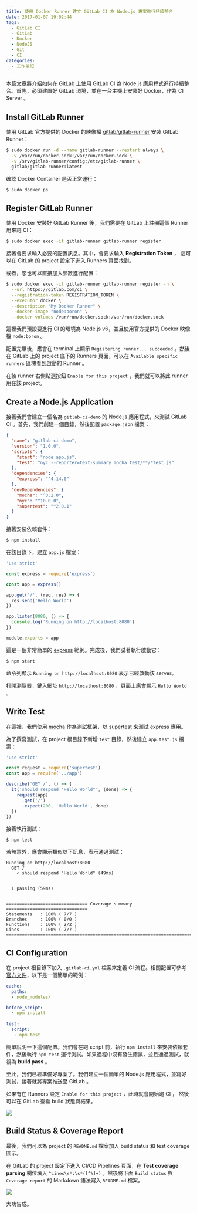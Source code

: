 ```yaml
---
title: 使用 Docker Runner 建立 GitLab CI 為 Node.js 專案進行持續整合
date: 2017-01-07 19:02:44
tags:
  - GitLab CI
  - GitLab
  - Docker
  - NodeJS
  - Git
  - CI
categories:
  - 工作筆記
---
```


本篇文章將介紹如何在 GitLab 上使用 GitLab CI 為 Node.js 應用程式進行持續整合。首先，必須建置好 GitLab 環境，並在一台主機上安裝好 Docker，作為 CI Server 。

<!-- more -->

## Install GitLab Runner

使用 GitLab 官方提供的 Docker 的映像檔 [gitlab/gitlab-runner](https://hub.docker.com/r/gitlab/gitlab-runner/) 安裝 GitLab Runner：

```bash
$ sudo docker run -d --name gitlab-runner --restart always \
  -v /var/run/docker.sock:/var/run/docker.sock \
  -v /srv/gitlab-runner/config:/etc/gitlab-runner \
  gitlab/gitlab-runner:latest
```

確認 Docker Container 是否正常運行：

```bash
$ sudo docker ps
```

## Register GitLab Runner

使用 Docker 安裝好 GitLab Runner 後，我們需要在 GitLab 上註冊這個 Runner 用來跑 CI：

```bash
$ sudo docker exec -it gitlab-runner gitlab-runner register
```

接著會要求輸入必要的配置訊息。其中，會要求輸入 **Registration Token** ， 這可以在 GitLab 的 project 設定下進入 Runners 頁面找到。 

或者，您也可以直接加入參數進行配置：

```bash
$ sudo docker exec -it gitlab-runner gitlab-runner register -n \
  --url https://gitlab.com/ci \
  --registration-token REGISTRATION_TOKEN \
  --executor docker \
  --description "My Docker Runner" \
  --docker-image "node:boron" \
  --docker-volumes /var/run/docker.sock:/var/run/docker.sock
```

這裡我們預設要進行 CI 的環境為 Node.js v6，並且使用官方提供的 Docker 映像檔 `node:boron` 。

配置完畢後，應會在 terminal 上顯示 `Registering runner... succeeded` 。然後在 GitLab 上的 project 底下的 Runners 頁面，可以在 `Available specific runners` 區塊看到啟動的 Runner 。

在該 runner 右側點選按鈕 `Enable for this project` ，我們就可以將此 runner 用在該 project。

## Create a Node.js Application

接著我們會建立一個名為 `gitlab-ci-demo` 的 Node.js 應用程式，來測試 GitLab CI 。首先，我們創建一個目錄，然後配置 `package.json` 檔案：

```json
{
  "name": "gitlab-ci-demo",
  "version": "1.0.0",
  "scripts": {
    "start": "node app.js",
    "test": "nyc --reporter=text-summary mocha test/**/*test.js"
  },
  "dependencies": {
    "express": "^4.14.0"
  },
  "devDependencies": {
    "mocha": "^3.2.0",
    "nyc": "^10.0.0",
    "supertest": "^2.0.1"
  }
}
```

接著安裝依賴套件：

```bash
$ npm install
```

在該目錄下，建立 `app.js` 檔案：

```js
'use strict'

const express = require('express')

const app = express()

app.get('/', (req, res) => {
  res.send('Hello World')
})

app.listen(8080, () => {
  console.log('Running on http://localhost:8080')  
})

module.exports = app
```

這是一個非常簡單的 [express](https://expressjs.com) 範例。完成後，我們試著執行啟動它：

```bash
$ npm start
```

命令列顯示 `Running on http://localhost:8080` 表示已經啟動該 server。

打開瀏覽器，鍵入網址 `http://localhost:8080` ，頁面上應會顯示 `Hello World` 。

## Write Test

在這裡，我們使用 [mocha](https://mochajs.org/) 作為測試框架，以 [supertest](https://github.com/visionmedia/supertest) 來測試 express 應用。

為了撰寫測試，在 project 根目錄下新增 `test` 目錄，然後建立 `app.test.js` 檔案：

```js
'use strict'

const request = require('supertest')
const app = require('../app')

describe('GET /', () => {
  it('should respond "Hello World"', (done) => {
    request(app)
      .get('/')
      .expect(200, 'Hello World', done)
  })
})

```

接著執行測試：

```bash
$ npm test
```

若無意外，應會顯示類似以下訊息，表示通過測試：

```
Running on http://localhost:8080
  GET /
    ✓ should respond "Hello World" (49ms)


  1 passing (59ms)


=============================== Coverage summary ===============================
Statements   : 100% ( 7/7 )
Branches     : 100% ( 0/0 )
Functions    : 100% ( 2/2 )
Lines        : 100% ( 7/7 )
================================================================================
```

## CI Configuration

在 project 根目錄下加入 `.gitlab-ci.yml` 檔案來定義 CI 流程。相關配置可參考[官方文件](https://docs.gitlab.com/ce/ci/yaml/README.html)，以下是一個簡單的範例：

```yml
cache:
  paths:
  - node_modules/

before_script:
  - npm install
  
test:
  script:
   - npm test
```

簡單說明一下這個配置。我們會在跑 script 前，執行 `npm install` 來安裝依賴套件，然後執行 `npm test` 運行測試。如果過程中沒有發生錯誤，並且通過測試，就視為 **build pass** 。

至此，我們已經準備好專案了。我們建立一個簡單的 Node.js 應用程式，並寫好測試，接著就將專案推送至 GitLab 。

如果有在 Runners 設定 `Enable for this project` ，此時就會開始跑 CI ， 然後可以在 GitLab 查看 build 狀態與結果。

![](/2017/01/07/gitlab-ci-with-docker-runner-for-nodejs-projects/build.png)

## Build Status & Coverage Report

最後，我們可以為 project 的 `README.md` 檔案加入 build status 和 test coverage 圖示。

在 GitLab 的 project 設定下進入 CI/CD Pipelines 頁面，在 **Test coverage parsing** 欄位填入 `^Lines\s*:\s*([^%]+)` 。然後將下面 `Build status` 與 `Coverage report` 的 Markdown 語法寫入 `README.md` 檔案。

![](/2017/01/07/gitlab-ci-with-docker-runner-for-nodejs-projects/readme.png)

大功告成。
